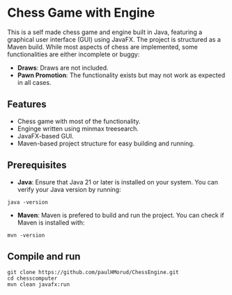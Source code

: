 # Chess Game with Engine

This is a self made chess game and engine built in Java, featuring a graphical user interface (GUI) using JavaFX. The project is structured as a Maven build. While most aspects of chess are implemented, some functionalities are either incomplete or buggy:
- **Draws**: Draws are not included.
- **Pawn Promotion**: The functionality exists but may not work as expected in all cases.

## Features
- Chess game with most of the functionality.
- Enginge written using minmax treesearch.
- JavaFX-based GUI.
- Maven-based project structure for easy building and running.

## Prerequisites

- **Java**: Ensure that Java 21 or later is installed on your system. You can verify your Java version by running:
```
java -version
```
- **Maven**: Maven is prefered to build and run the project. You can check if Maven is installed with:
```
mvn -version
```
## Compile and run
```
git clone https://github.com/paulHMorud/ChessEngine.git
cd chesscomputer
mvn clean javafx:run
```
